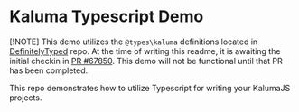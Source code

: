 # Kaluma Typescript Demo

[!NOTE] 
This demo utilizes the `@types\kaluma` definitions located in [DefinitelyTyped](https://github.com/DefinitelyTyped/DefinitelyTyped) repo. At the time of writing this readme, it is awaiting the initial checkin in [PR #67850](https://github.com/DefinitelyTyped/DefinitelyTyped/pull/67850). This demo will not be functional until that PR has been completed.

This repo demonstrates how to utilize Typescript for writing your KalumaJS projects.
